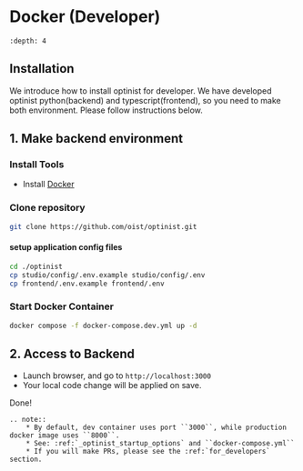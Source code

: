 Docker (Developer)
=================

```{contents}
:depth: 4
```

## Installation

We introduce how to install optinist for developer.
We have developed optinist python(backend) and typescript(frontend), so you need to make both environment.
Please follow instructions below.

## 1. Make backend environment

### Install Tools

- Install [Docker](https://www.docker.com/products/docker-desktop/)

### Clone repository

```bash
git clone https://github.com/oist/optinist.git
```

#### setup application config files

```bash
cd ./optinist
cp studio/config/.env.example studio/config/.env
cp frontend/.env.example frontend/.env
```

### Start Docker Container

```bash
docker compose -f docker-compose.dev.yml up -d
```

## 2. Access to Backend

- Launch browser, and go to `http://localhost:3000`
- Your local code change will be applied on save.

Done!

```{eval-rst}
.. note::
    * By default, dev container uses port ``3000``, while production docker image uses ``8000``.
    * See: :ref:`_optinist_startup_options` and ``docker-compose.yml``
    * If you will make PRs, please see the :ref:`for_developers` section.
```
